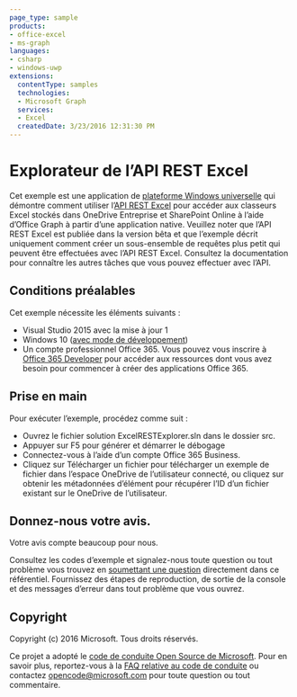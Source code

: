 ```yaml
---
page_type: sample 
products:
- office-excel
- ms-graph
languages:
- csharp
- windows-uwp
extensions:
  contentType: samples
  technologies:
  - Microsoft Graph
  services:
  - Excel
  createdDate: 3/23/2016 12:31:30 PM
---
```

# Explorateur de l’API REST Excel

Cet exemple est une application de [plateforme Windows universelle](http://dev.windows.com)
qui démontre comment utiliser l’[API REST Excel](https://github.com/OfficeDev/microsoft-graph-docs/tree/beta) pour accéder aux classeurs Excel stockés dans OneDrive Entreprise et SharePoint Online à l’aide d’Office Graph à partir d’une application native.
Veuillez noter que l’API REST Excel est publiée dans la version bêta et que l’exemple décrit uniquement comment créer un sous-ensemble de requêtes plus petit qui peuvent être effectuées avec l’API REST Excel. Consultez la documentation pour connaître les autres tâches que vous pouvez effectuer avec l’API.

## Conditions préalables ##

Cet exemple nécessite les éléments suivants :  

  * Visual Studio 2015 avec la mise à jour 1
  * Windows 10 ([avec mode de développement](https://msdn.microsoft.com/library/windows/apps/xaml/dn706236.aspx))
  * Un compte professionnel Office 365. Vous pouvez vous inscrire à [Office 365 Developer](https://msdn.microsoft.com/en-us/office/office365/howto/setup-development-environment) pour accéder aux ressources dont vous avez besoin pour commencer à créer des applications Office 365.

## Prise en main ##

Pour exécuter l’exemple, procédez comme suit :

  * Ouvrez le fichier solution ExcelRESTExplorer.sln dans le dossier src.
  * Appuyer sur F5 pour générer et démarrer le débogage
  * Connectez-vous à l’aide d’un compte Office 365 Business.
  * Cliquez sur Télécharger un fichier pour télécharger un exemple de fichier dans l’espace OneDrive de l’utilisateur connecté, ou cliquez sur obtenir les métadonnées d’élément pour récupérer l’ID d’un fichier existant sur le OneDrive de l’utilisateur. 
  
## Donnez-nous votre avis.

Votre avis compte beaucoup pour nous.  

Consultez les codes d’exemple et signalez-nous toute question ou tout problème vous trouvez en [soumettant une question](https://github.com/OfficeDev/Microsoft-Graph-UWP-Excel-REST-API-Explorer/issues) directement dans ce référentiel. Fournissez des étapes de reproduction, de sortie de la console et des messages d’erreur dans tout problème que vous ouvrez.

## Copyright

Copyright (c) 2016 Microsoft. Tous droits réservés.
  
Ce projet a adopté le [code de conduite Open Source de Microsoft](https://opensource.microsoft.com/codeofconduct/). Pour en savoir plus, reportez-vous à la [FAQ relative au code de conduite](https://opensource.microsoft.com/codeofconduct/faq/) ou contactez [opencode@microsoft.com](mailto:opencode@microsoft.com) pour toute question ou tout commentaire.
